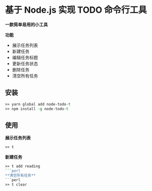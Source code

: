 # 基于 Node.js 实现 TODO 命令行工具
**一款简单易用的小工具**

**功能**
- 展示任务列表
- 新建任务
- 编辑任务标题
- 更新任务状态 
- 删除任务
- 清空所有任务

## 安装
```perl
>> yarn global add node-todo-t
>> npm install -g node-todo-t 
```

## 使用

**展示任务列表**
```perl
>> t
```
**新建任务**
```perl
>> t add reading
```perl
**清空所有任务**
```perl
>> t clear
```

